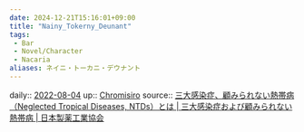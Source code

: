 ```yaml
---
date: 2024-12-21T15:16:01+09:00
title: "Nainy_Tokerny_Deunant"
tags:
 - Bar
 - Novel/Character
 - Nacaria
aliases: ネイニ・トーカニ・デウナント
---
```


daily:: [2022-08-04](Daily_Note/2022-08-04.md)
up:: [Chromisiro](Novel/Nacaria/Chromisiro.md)
source:: [三大感染症、顧みられない熱帯病（Neglected Tropical Diseases, NTDs）とは | 三大感染症および顧みられない熱帯病 | 日本製薬工業協会](https://www.jpma.or.jp/globalhealth/infection/ntds/about_ntds/index.html)
